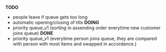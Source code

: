 **TODO**
- people leave if queue gets too long
- automatic opening/closing of tills
**DOING**
- priority queue_v1 (sorting in assending order everytime new customer joins queue)
**DONE**
- priority queue_v1 (everytime person joins queue, they are compared with person with most items and swapped in accordance.)
